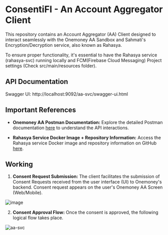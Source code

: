 # ConsentiFI - An Account Aggregator Client

This repository contains an Account Aggregator (AA) Client designed to interact seamlessly with the Onemoney AA Sandbox and Sahmati's Encryption/Decryption service, also known as Rahasya.

To ensure proper functionality, it's essential to have the Rahasya service (rahasya-svc) running locally and FCM(Firebase Cloud Messaging) Project settings (Check src/main/resources folder).

## API Documentation 

Swagger UI: http://localhost:9092/aa-svc/swagger-ui.html

## Important References

- **Onemoney AA Postman Documentation:** Explore the detailed Postman documentation [here](https://documenter.getpostman.com/view/12076903/TVYAfLCh) to understand the API interactions.

- **Rahasya Service Docker Image + Repository Information:** Access the Rahasya service Docker image and repository information on GitHub [here](https://github.com/Sahamati/rahasya).

## Working

1. **Consent Request Submission:**
   The client facilitates the submission of Consent Requests received from the user interface (UI) to Onemoney's backend. Consent request appears on the user's Onemoney AA Screen (Web/Mobile).

![image](https://github.com/GoluKumar4024/account-aggregator-client/assets/52768804/6df3b3e3-5d00-45f0-93c4-8f641678f113)

2. **Consent Approval Flow:**
   Once the consent is approved, the following logical flow takes place.

![aa-svc](https://github.com/GoluKumar4024/account-aggregator-client/assets/52768804/4f2c6c62-5f9e-4eb8-b010-3ee380529a43)
